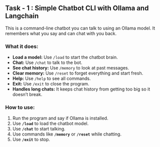 ## Task - 1 : Simple Chatbot CLI with Ollama and Langchain

This is a command-line chatbot you can talk to using an Ollama model. It remembers what you say and can chat with you back.

### What it does:
- **Load a model:** Use `/load` to start the chatbot brain.
- **Chat:** Use `/chat` to talk to the bot.
- **See chat history:** Use `/memory` to look at past messages.
- **Clear memory:** Use `/reset` to forget everything and start fresh.
- **Help:** Use `/help` to see all commands.
- **Exit:** Use `/exit` to close the program.
- **Handles long chats:** It keeps chat history from getting too big so it doesn’t break.

### How to use:
1. Run the program and say if Ollama is installed.
2. Use **`/load`** to load the chatbot model.
3. Use **`/chat`** to start talking.
4. Use commands like **`/memory`** or **`/reset`** while chatting.
5. Use **`/exit`** to stop.
